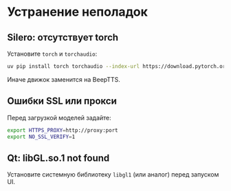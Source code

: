 # Устранение неполадок

## Silero: отсутствует torch
Установите `torch` и `torchaudio`:
```bash
uv pip install torch torchaudio --index-url https://download.pytorch.org/whl/cu121
```
Иначе движок заменится на BeepTTS.

## Ошибки SSL или прокси
Перед загрузкой моделей задайте:
```bash
export HTTPS_PROXY=http://proxy:port
export NO_SSL_VERIFY=1
```

## Qt: libGL.so.1 not found
Установите системную библиотеку `libgl1` (или аналог) перед запуском UI.
